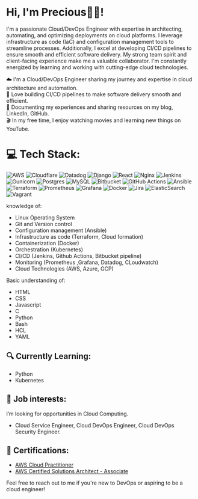 # Hi, I'm Precious👋🏾!

I'm a passionate Cloud/DevOps Engineer with expertise in architecting, automating, and optimizing deployments on cloud platforms. I leverage infrastructure as code (IaC) and configuration management tools to streamline processes. Additionally, I excel at developing CI/CD pipelines to ensure smooth and efficient software delivery. My strong team spirit and client-facing experience make me a valuable collaborator. I'm constantly energized by learning and working with cutting-edge cloud technologies.


☁️ I'm a Cloud/DevOps Engineer sharing my journey and expertise in cloud architecture and automation.</br>
🔄 Love building CI/CD pipelines to make software delivery smooth and efficient.</br>
🌱 Documenting my experiences and sharing resources on my blog, LinkedIn, GitHub.</br>
🎬 In my free time, I enjoy watching movies and learning new things on YouTube.


# 💻 Tech Stack:
![AWS](https://img.shields.io/badge/AWS-%23FF9900.svg?style=for-the-badge&logo=amazon-aws&logoColor=white) ![Cloudflare](https://img.shields.io/badge/Cloudflare-F38020?style=for-the-badge&logo=Cloudflare&logoColor=white) ![Datadog](https://img.shields.io/badge/datadog-%23632CA6.svg?style=for-the-badge&logo=datadog&logoColor=white) ![Django](https://img.shields.io/badge/django-%23092E20.svg?style=for-the-badge&logo=django&logoColor=white) ![React](https://img.shields.io/badge/react-%2320232a.svg?style=for-the-badge&logo=react&logoColor=%2361DAFB) ![Nginx](https://img.shields.io/badge/nginx-%23009639.svg?style=for-the-badge&logo=nginx&logoColor=white) ![Jenkins](https://img.shields.io/badge/jenkins-%232C5263.svg?style=for-the-badge&logo=jenkins&logoColor=white) ![Gunicorn](https://img.shields.io/badge/gunicorn-%298729.svg?style=for-the-badge&logo=gunicorn&logoColor=white) ![Postgres](https://img.shields.io/badge/postgres-%23316192.svg?style=for-the-badge&logo=postgresql&logoColor=white) ![MySQL](https://img.shields.io/badge/mysql-4479A1.svg?style=for-the-badge&logo=mysql&logoColor=white) ![Bitbucket](https://img.shields.io/badge/bitbucket-%230047B3.svg?style=for-the-badge&logo=bitbucket&logoColor=white) ![GitHub Actions](https://img.shields.io/badge/github%20actions-%232671E5.svg?style=for-the-badge&logo=githubactions&logoColor=white) ![Ansible](https://img.shields.io/badge/ansible-%231A1918.svg?style=for-the-badge&logo=ansible&logoColor=white) ![Terraform](https://img.shields.io/badge/terraform-%235835CC.svg?style=for-the-badge&logo=terraform&logoColor=white) ![Prometheus](https://img.shields.io/badge/Prometheus-E6522C?style=for-the-badge&logo=Prometheus&logoColor=white) ![Grafana](https://img.shields.io/badge/grafana-%23F46800.svg?style=for-the-badge&logo=grafana&logoColor=white) ![Docker](https://img.shields.io/badge/docker-%230db7ed.svg?style=for-the-badge&logo=docker&logoColor=white) ![Jira](https://img.shields.io/badge/jira-%230A0FFF.svg?style=for-the-badge&logo=jira&logoColor=white) ![ElasticSearch](https://img.shields.io/badge/-ElasticSearch-005571?style=for-the-badge&logo=elasticsearch) ![Vagrant](https://img.shields.io/badge/vagrant-%231563FF.svg?style=for-the-badge&logo=vagrant&logoColor=white)


knowledge of: 
- Linux Operating System
- Git and Version control
- Configuration management (Ansible)
- Infrastructure as code (Terraform, Cloud formation)
- Containerization (Docker)
- Orchestration (Kubernetes)
- CI/CD (Jenkins, Github Actions, Bitbucket pipeline)
- Monitoring (Prometheus ,Grafana, Datadog, CLoudwatch)
- Cloud Technologies (AWS, Azure, GCP)


Basic understanding of:
- HTML
- CSS
- Javascript
- C
- Python
- Bash
- HCL
- YAML

## 🔍 Currently Learning:
- Python
- Kubernetes

## 💼 Job interests: 
 I’m looking for opportunities in Cloud Computing.
- Cloud Service Engineer, Cloud DevOps Engineer, Cloud DevOps Security Engineer.

## 📜 Certifications:
- [AWS Cloud Practitioner](https://www.credly.com/badges/f4689165-7717-44af-9788-2a569d59a0c8/public_url)
- [AWS Certified Solutions Architect - Associate](https://www.credly.com/badges/419d2a0e-0e86-425f-ad98-79e4240cbd9e/public_url)

Feel free to reach out to me if you're new to DevOps or aspiring to be a cloud engineer!

